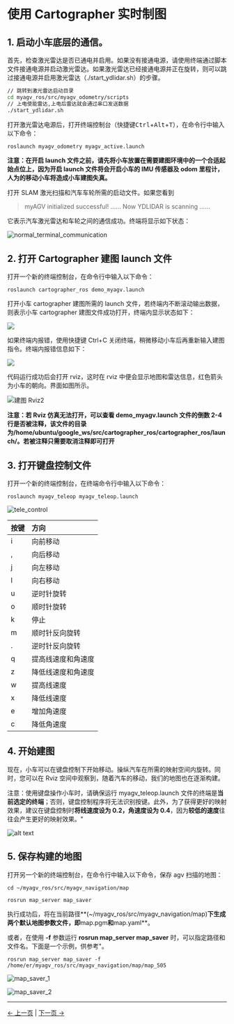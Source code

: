 # 使用 Cartographer 实时制图

## 1. 启动小车底层的通信。

首先，检查激光雷达是否已通电并启用。如果没有接通电源，请使用终端通过脚本文件接通电源并启动激光雷达。如果激光雷达已经接通电源并正在旋转，则可以跳过接通电源并启用激光雷达（./start_ydlidar.sh）的步骤。

```bash
// 跳转到激光雷达启动目录
cd myagv_ros/src/myagv_odometry/scripts
// 上电使能雷达,上电后雷达就会通过串口发送数据
./start_ydlidar.sh
```

打开激光雷达电源后，打开终端控制台（快捷键<kbd>Ctrl</kbd>+<kbd>Alt</kbd>+<kbd>T</kbd>），在命令行中输入以下命令：

```bash
roslaunch myagv_odometry myagv_active.launch
```

**注意：在开启 launch 文件之前，请先将小车放置在需要建图环境中的一个合适起始点位上，因为开启 launch 文件将会开启小车的 IMU 传感器及 odom 里程计，人为的移动小车将造成小车建图失真。**

打开 SLAM 激光扫描和汽车车轮所需的启动文件。如果您看到

> myAGV initialized successful!
> ......
> Now YDLIDAR is scanning ......

它表示汽车激光雷达和车轮之间的通信成功。终端将显示如下状态：

![normal_terminal_communication](../../resources/6-SDKDevelopment/6-ROS/6.2/6.2.5/normal_terminal_communication.png)

## 2. 打开 Cartographer 建图 launch 文件

打开一个新的终端控制台，在命令行中输入以下命令：

```
roslaunch cartographer_ros demo_myagv.launch
```

打开小车 cartographer 建图所需的 launch 文件，若终端内不断滚动输出数据，则表示小车 cartographer 建图文件成功打开，终端内显示状态如下：

![](../../resources/6-SDKDevelopment/6-ROS/6.2/6.2.6/cartographer建图终端.png)

如果终端内报错，使用快捷键 Ctrl+C 关闭终端，稍微移动小车后再重新输入建图指令。终端内报错信息如下：

![](../../resources/6-SDKDevelopment/6-ROS/6.2/6.2.6/终端报错.jpg)

代码运行成功后会打开 rviz，这时在 rviz 中便会显示地图和雷达信息，红色箭头为小车的朝向。界面如图所示。

![建图 Rviz2](../../resources/6-SDKDevelopment/6-ROS/6.2/6.2.6/建图rviz2.jpg)

**注意：若 Rviz 仿真无法打开，可以查看 demo_myagv.launch 文件的倒数 2-4 行是否被注释，该文件的目录为/home/ubuntu/google_ws/src/cartographer_ros/cartographer_ros/launch/。若被注释只需要取消注释即可打开**

## 3. 打开键盘控制文件

打开一个新的终端控制台，在终端命令行中输入以下命令：

```
roslaunch myagv_teleop myagv_teleop.launch
```

![tele_control](../../resources/6-SDKDevelopment/6-ROS/6.2/6.2.5/tele_control.png)

| 按键 | 方向               |
| :--- | :----------------- |
| i    | 向前移动           |
| ,    | 向后移动           |
| j    | 向左移动           |
| l    | 向右移动           |
| u    | 逆时针旋转         |
| o    | 顺时针旋转         |
| k    | 停止               |
| m    | 顺时针反向旋转     |
| .    | 逆时针反向旋转     |
| q    | 提高线速度和角速度 |
| z    | 降低线速度和角速度 |
| w    | 提高线速度         |
| x    | 降低线速度         |
| e    | 增加角速度         |
| c    | 降低角速度         |

## 4. 开始建图

现在，小车可以在键盘控制下开始移动。操纵汽车在所需的映射空间内旋转。同时，您可以在 Rviz 空间中观察到，随着汽车的移动，我们的地图也在逐渐构建。

注意：使用键盘操作小车时，请确保运行 myagv_teleop.launch 文件的终端是**当前选定的终端**；否则，键盘控制程序将无法识别按键。此外，为了获得更好的映射效果，建议在键盘控制时**将线速度设为 0.2，角速度设为 0.4**，因为**较低的速度**往往会产生更好的映射效果。"

![alt text](../../resources/6-SDKDevelopment/6-ROS/6.2/6.2.6/建图轨迹rviz.jpg)

## 5. 保存构建的地图

打开另一个新的终端控制台，在命令行中输入以下命令，保存 agv 扫描的地图：

```
cd ~/myagv_ros/src/myagv_navigation/map

rosrun map_server map_saver
```

执行成功后，将在当前路径**(~/myagv_ros/src/myagv_navigation/map)**下生成两个默认地图参数文件，即**map.pgm**和**map.yaml**。

或者，在使用 **-f** 参数运行 **rosrun map_server map_saver** 时，可以指定路径和文件名。下面是一个示例，供参考"。

```
rosrun map_server map_saver -f /home/er/myagv_ros/src/myagv_navigation/map/map_505
```

![map_saver_1](../../resources/6-SDKDevelopment/6-ROS/6.2/6.2.6/地图文件.png)

![map_saver_2](../../resources/6-SDKDevelopment/6-ROS/6.2/6.2.6/家目录地图文件.png)

---

[← 上一页](6.2.5-Real-time_Mapping_with_Gmapping.md) | [下一页 →](6.2.7-Navigation-Map_Navigation.md)
